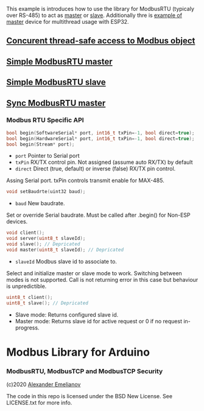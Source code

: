 This example is introduces how to use the library for ModbusRTU (typicaly over RS-485) to act as [master](master) or [slave](slave). Additionally thre is [example of master](WSP32-Concurent) device for multithread usage with ESP32.

## [Concurent thread-safe access to Modbus object](ESP32-Concurent)

## [Simple ModbusRTU master](master)

## [Simple ModbusRTU slave](slave)

## [Sync ModbusRTU master](masterSync)



### Modbus RTU Specific API

```c
bool begin(SoftwareSerial* port, int16_t txPin=-1, bool direct=true);
bool begin(HardwareSerial* port, int16_t txPin=-1, bool direct=true);
bool begin(Stream* port);
```

- `port`    Pointer to Serial port
- `txPin`   RX/TX control pin. Not assigned (assume auto RX/TX) by default
- `direct`  Direct (true, default) or inverse (false) RX/TX pin control.

Assing Serial port. txPin controls transmit enable for MAX-485.

```c
void setBaudrte(uint32 baud);
```

- `baud`    New baudrate.

Set or override Serial baudrate. Must be called after .begin() for Non-ESP devices.

```c
void client();
void server(uint8_t slaveId);
void slave(); // Depricated
void master(uint8_t slaveId); // Depricated
```

- `slaveId` Modbus slave id to associate to.

Select and initialize master or slave mode to work. Switching between modes is not supported. Call is not returning error in this case but behaviour is unpredictible.

```c
uint8_t client();
uint8_t slave(); // Depricated
```

- Slave mode: Returns configured slave id.
- Master mode: Returns slave id for active request or 0 if no request in-progress.

# Modbus Library for Arduino
### ModbusRTU, ModbusTCP and ModbusTCP Security

(c)2020 [Alexander Emelianov](mailto:a.m.emelianov@gmail.com)

The code in this repo is licensed under the BSD New License. See LICENSE.txt for more info.